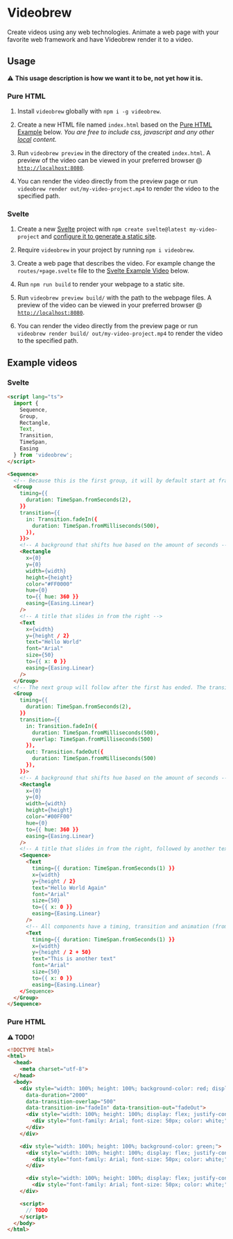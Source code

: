 # Videobrew

Create videos using any web technologies. Animate a web page with your favorite web framework and have Videobrew render it to a video.

## Usage

⚠ **This usage description is how we want it to be, not yet how it is.**

### Pure HTML

1. Install `videobrew` globally with `npm i -g videobrew`.

2. Create a new HTML file named `index.html` based on the [Pure HTML Example](#pure-html) below. *You are free to include css, javascript and any other <u>local</u> content.*

3. Run `videobrew preview` in the directory of the created `index.html`. A preview of the video can be viewed in your preferred browser @ [`http://localhost:8080`](http://localhost:8080).

4. You can render the video directly from the preview page or run `videobrew render out/my-video-project.mp4` to render the video to the specified path.

### Svelte

1. Create a new [Svelte](https://svelte.dev/) project with `npm create svelte@latest my-video-project` and [configure it to generate a static site](https://kit.svelte.dev/docs/adapter-static#usage).

2. Require `videobrew` in your project by running `npm i videobrew`.

3. Create a web page that describes the video. For example change the `routes/+page.svelte` file to the [Svelte Example Video](#svelte) below.

4. Run `npm run build` to render your webpage to a static site.

5. Run `videobrew preview build/` with the path to the webpage files. A preview of the video can be viewed in your preferred browser @ [`http://localhost:8080`](http://localhost:8080).

6. You can render the video directly from the preview page or run `videobrew render build/ out/my-video-project.mp4` to render the video to the specified path.

## Example videos

### Svelte
```html
<script lang="ts">
  import { 
    Sequence, 
    Group, 
    Rectangle, 
    Text, 
    Transition, 
    TimeSpan,
    Easing
  } from 'videobrew';
</script>

<Sequence>
  <!-- Because this is the first group, it will by default start at frame 0, all it's children will start with it -->
  <Group 
    timing={{ 
      duration: TimeSpan.fromSeconds(2),
    }}
    transition={{
      in: Transition.fadeIn({ 
        duration: TimeSpan.fromMilliseconds(500),
      }),
    }}>
    <!-- A background that shifts hue based on the amount of seconds -->
    <Rectangle
      x={0}
      y={0}
      width={width}
      height={height}
      color="#FF0000"
      hue={0}
      to={{ hue: 360 }}
      easing={Easing.Linear}
    />
    <!-- A title that slides in from the right -->
    <Text
      x={width}
      y={height / 2}
      text="Hello World"
      font="Arial"
      size={50}
      to={{ x: 0 }}
      easing={Easing.Linear}
    />
  </Group>
  <!-- The next group will follow after the first has ended. The transition overlap may cause it to start slightly earlier to crossfade. All children of this group will start with it. -->
  <Group 
    timing={{ 
      duration: TimeSpan.fromSeconds(2),
    }}
    transition={{
      in: Transition.fadeIn({ 
        duration: TimeSpan.fromMilliseconds(500),
        overlap: TimeSpan.fromMilliseconds(500)
      }),
      out: Transition.fadeOut({ 
        duration: TimeSpan.fromMilliseconds(500) 
      }),
    }}>
    <!-- A background that shifts hue based on the amount of seconds -->
    <Rectangle
      x={0}
      y={0}
      width={width}
      height={height}
      color="#00FF00"
      hue={0}
      to={{ hue: 360 }}
      easing={Easing.Linear}
    />
    <!-- A title that slides in from the right, followed by another text. Sequences can be nested. -->
    <Sequence>
      <Text
        timing={{ duration: TimeSpan.fromSeconds(1) }}
        x={width}
        y={height / 2}
        text="Hello World Again"
        font="Arial"
        size={50}
        to={{ x: 0 }}
        easing={Easing.Linear}
      />
      <!-- All components have a timing, transition and animation (from/to) attributes. -->
      <Text
        timing={{ duration: TimeSpan.fromSeconds(1) }}
        x={width}
        y={height / 2 + 50}
        text="This is another text"
        font="Arial"
        size={50}
        to={{ x: 0 }}
        easing={Easing.Linear}
    </Sequence>
  </Group>
</Sequence>
```

### Pure HTML
**⚠ TODO!**
```html
<!DOCTYPE html>
<html>
  <head>
    <meta charset="utf-8">
  </head>
  <body>
    <div style="width: 100%; height: 100%; background-color: red; display: hidden;" 
      data-duration="2000" 
      data-transition-overlap="500"
      data-transition-in="fadeIn" data-transition-out="fadeOut">
      <div style="width: 100%; height: 100%; display: flex; justify-content: center; align-items: center;">
        <div style="font-family: Arial; font-size: 50px; color: white;">Hello World</div>
      </div>
    </div>

    <div style="width: 100%; height: 100%; background-color: green;">
      <div style="width: 100%; height: 100%; display: flex; justify-content: center; align-items: center;">
        <div style="font-family: Arial; font-size: 50px; color: white;">Hello World Again</div>
      </div>

      <div style="width: 100%; height: 100%; display: flex; justify-content: center; align-items: center;">
        <div style="font-family: Arial; font-size: 50px; color: white;">This is another text</div>
    </div>

    <script>
      // TODO
    </script>
  </body>
</html>
```